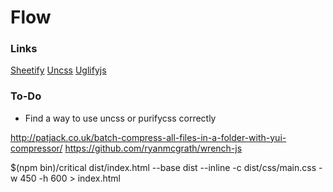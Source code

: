 # Flow

### Links

[Sheetify](https://github.com/sheetify/sheetify)
[Uncss](https://github.com/giakki/uncss)
[Uglifyjs](https://github.com/mishoo/UglifyJS2)


### To-Do

* Find a way to use uncss or purifycss correctly

http://patjack.co.uk/batch-compress-all-files-in-a-folder-with-yui-compressor/
https://github.com/ryanmcgrath/wrench-js


$(npm bin)/critical dist/index.html --base dist --inline -c dist/css/main.css -w 450 -h 600 > index.html

